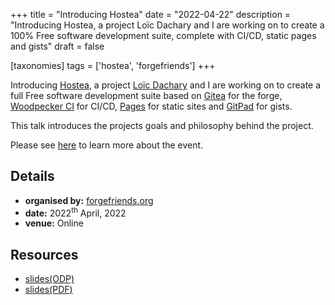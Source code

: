 +++
title = "Introducing Hostea"
date = "2022-04-22"
description = "Introducing Hostea, a project Loïc Dachary and I are working on to create a 100% Free software development suite, complete with CI/CD, static pages and gists"
draft = false

[taxonomies]
tags = ['hostea', 'forgefriends']
+++

Introducing [Hostea](https://hostea.org), a project [Loïc
Dachary](https://dachary.org) and I are working on to create a full Free
software development suite based on
[Gitea](https://gitea.io) for the forge, [Woodpecker
CI](https://woodpecker-ci.org) for CI/CD,
[Pages](https://github.com/realaravinth/pages) for static sites and
[GitPad](https://gitpad.org) for gists.

This talk introduces the projects goals and philosophy behind the
project.

Please see
[here](https://forum.forgefriends.org/t/forgefriends-monthly-update-april-22st-2022-5pm-6pm-utc-2/673)
to learn more about the event.

## Details

-   **organised by:** [forgefriends.org](https://forgefriends.org)
-   **date:** 2022<sup>th</sup> April, 2022
-   **venue:** Online

## Resources

-   [slides(ODP)](./slides/2022-04-22-forgefriends-introducing-hostea.odp)
-   [slides(PDF)](./slides/2022-04-22-forgefriends-introducing-hostea.pdf)

